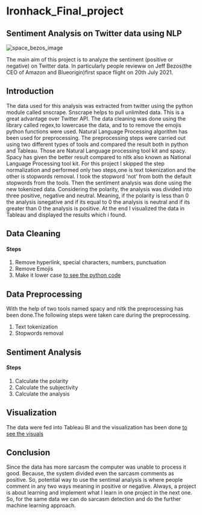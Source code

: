 # Ironhack_Final_project
## Sentiment Analysis on Twitter data using NLP

![space_bezos_image](https://user-images.githubusercontent.com/60324758/127534104-02e1b270-4b1a-44fd-9ab1-c9f23c2659c1.jpg)

The main aim of this project is to analyze the sentiment (positive or negative) on Twitter data. In particularly people revieww on Jeff Bezos(the CEO of Amazon and Blueorigin)first space flight on 20th July 2021.

## Introduction
The data used for this analysis was extracted from twitter using the python module called snscrape. Snscrape helps to pull unlimited data. This is a great advantage over Twitter API. The data cleaning was done using the library called regex,to lowercase the data, and to to remove the emojis python functions were used. Natural Language Processing algorithm has been used for preprocessing. The preprocessing steps were carried out using two different types of tools and compared the result both in python and Tableau. Those are Natural Language processing tool kit and spacy. Spacy has given the better result compared to nltk also known as National Language Processing tool kit. For this project I skipped the step normalization and performed only two steps,one is text tokenization and the other is stopwords removal. I took the stopword 'not' from both the default stopwords from the tools. Then the sentiment analysis was done using the new tokenized data. Considering the polarity, the analysis was divided into three positive, negative and neutral. Meaning, if the polarity is less than 0 the analysis isnegative and if its equal to 0 the analysis is neutral and if its greater than 0 the analysis is positive. At the end I visualized the data in Tableau and displayed the results which i found.

## Data Cleaning
#### Steps
1. Remove hyperlink, special characters, numbers, punctuation
2. Remove Emojis
3. Make it lower case [to see the python code](https://github.com/Sathiya1611/Ironhack_Final_project/blob/main/Final_project.ipynb)

## Data Preprocessing

With the help of two tools named spacy and nltk the preprocessing has been done.The following steps were taken care during the preprocessing.
1. Text tokenization
2. Stopwords removal

## Sentiment Analysis
#### Steps
1. Calculate the polarity
2. Calculate the subjectivity 
3. Calculate the analysis

## Visualization

The data were fed into Tableau BI and the visualization has been done [to see the visuals](https://github.com/Sathiya1611/Ironhack_Final_project/tree/main/Images) 

## Conclusion

Since the data has more sarcasm the computer was unable to process it good. Because, the system divided even the sarcasm comments as positive. So, potential way to use the sentimal analysis is where people comment in any two ways meaning in positive or negative.
Always, a project is about learning and implement what I learn in one project in the next one. So, for the same data we can do sarcasm detection and do the further machine learning approach.




